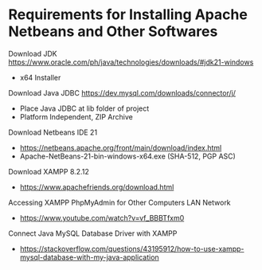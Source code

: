 # Requirements for Installing Apache Netbeans and Other Softwares
Download JDK
https://www.oracle.com/ph/java/technologies/downloads/#jdk21-windows
- x64 Installer

Download Java JDBC
https://dev.mysql.com/downloads/connector/j/
- Place Java JDBC at lib folder of project
- Platform Independent, ZIP Archive

Download Netbeans IDE 21
- https://netbeans.apache.org/front/main/download/index.html
- Apache-NetBeans-21-bin-windows-x64.exe (SHA-512, PGP ASC)

Download XAMPP 8.2.12
- https://www.apachefriends.org/download.html

Accessing XAMPP PhpMyAdmin for Other Computers LAN Network
- https://www.youtube.com/watch?v=vf_BBBTfxm0

Connect Java MySQL Database Driver with XAMPP
- https://stackoverflow.com/questions/43195912/how-to-use-xampp-mysql-database-with-my-java-application
